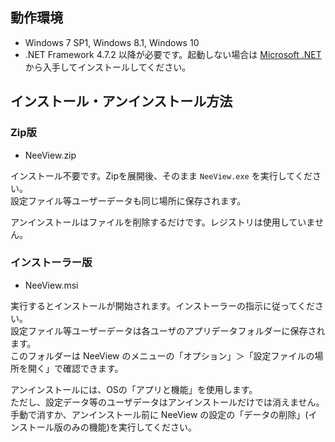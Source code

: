 ## 動作環境

  * Windows 7 SP1, Windows 8.1, Windows 10
  * .NET Framework 4.7.2 以降が必要です。起動しない場合は [Microsoft .NET](https://dotnet.microsoft.com/download/dotnet-framework-runtime) から入手してインストールしてください。

## インストール・アンインストール方法

### Zip版

  * NeeView<VERSION/>.zip

  インストール不要です。Zipを展開後、そのまま `NeeView.exe` を実行してください。  
  設定ファイル等ユーザーデータも同じ場所に保存されます。  

  アンインストールはファイルを削除するだけです。レジストリは使用していません。

### インストーラー版

  * NeeView<VERSION/>.msi

  実行するとインストールが開始されます。インストーラーの指示に従ってください。  
  設定ファイル等ユーザーデータは各ユーザのアプリデータフォルダーに保存されます。  
  このフォルダーは NeeView のメニューの「オプション」＞「設定ファイルの場所を開く」で確認できます。  
  
  アンインストールには、OSの「アプリと機能」を使用します。  
  ただし、設定データ等のユーザデータはアンインストールだけでは消えません。
  手動で消すか、アンインストール前に NeeView の設定の「データの削除」(インストール版のみの機能)を実行してください。

